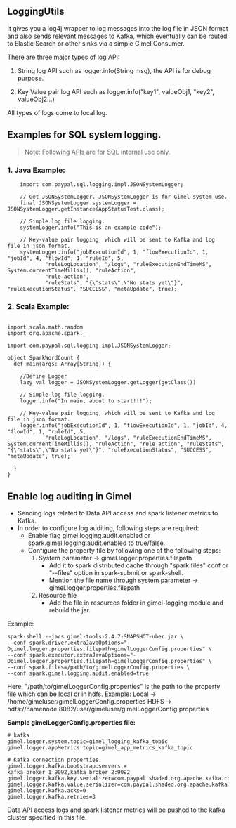 
## LoggingUtils

It gives you a log4j wrapper to log messages into the log file in JSON format and also sends relevant messages to Kafka, which eventually can be routed to Elastic Search or other sinks via a simple Gimel Consumer.

There are three major types of log API:
   
   1. String log API such as logger.info(String msg), the API is for debug purpose.

   2. Key Value pair log API such as logger.info("key1", valueObj1, "key2", valueObj2...)

   
All types of logs come to local log. 


## Examples for SQL system logging. 
> Note: Following APIs are for SQL internal use only.

### 1. Java Example:
```
    import com.paypal.sql.logging.impl.JSONSystemLogger;

    // Get JSONSystemLogger. JSONSystemLogger is for Gimel system use.
    final JSONSystemLogger systemLogger = JSONSystemLogger.getInstance(AppStatusTest.class);

    // Simple log file logging.
    systemLogger.info("This is an example code");

    // Key-value pair logging, which will be sent to Kafka and log file in json format.
    systemLogger.info("jobExecutionId", 1, "flowExecutionId", 1, "jobId", 4, "flowId", 1, "ruleId", 5,
            "ruleLogLocation", "/logs", "ruleExecutionEndTimeMS", System.currentTimeMillis(), "ruleAction",
            "rule action",
            "ruleStats", "{\"stats\",\"No stats yet\"}", "ruleExecutionStatus", "SUCCESS", "metaUpdate", true);

```

### 2. Scala Example:

```

import scala.math.random
import org.apache.spark._

import com.paypal.sql.logging.impl.JSONSystemLogger;

object SparkWordCount {
  def main(args: Array[String]) {
    
    //Define Logger
    lazy val logger = JSONSystemLogger.getLogger(getClass())
    
    // Simple log file logging.
    logger.info("In main, about to start!!!");

    // Key-value pair logging, which will be sent to Kafka and log file in json format.
    logger.info("jobExecutionId", 1, "flowExecutionId", 1, "jobId", 4, "flowId", 1, "ruleId", 5,
            "ruleLogLocation", "/logs", "ruleExecutionEndTimeMS", System.currentTimeMillis(), "ruleAction", "rule action", "ruleStats", "{\"stats\",\"No stats yet\"}", "ruleExecutionStatus", "SUCCESS", "metaUpdate", true);

  }
}
```

## Enable log auditing in Gimel

- Sending logs related to Data API access and spark listener metrics to Kafka.
- In order to configure log auditing, following steps are required:
    - Enable flag gimel.logging.audit.enabled or spark.gimel.logging.audit.enabled to true/false.
    - Configure the property file by following one of the following steps:
        1. System parameter -> gimel.logger.properties.filepath
            - Add it to spark distributed cache through "spark.files" conf or "--files" option in spark-submit or spark-shell.
            - Mention the file name through system parameter -> gimel.logger.properties.filepath
        2. Resource file
            - Add the file in resources folder in gimel-logging module and rebuild the jar. 
    
Example:

```shell script
spark-shell --jars gimel-tools-2.4.7-SNAPSHOT-uber.jar \
--conf spark.driver.extraJavaOptions="-Dgimel.logger.properties.filepath=gimelLoggerConfig.properties" \
--conf spark.executor.extraJavaOptions="-Dgimel.logger.properties.filepath=gimelLoggerConfig.properties" \
--conf spark.files=/path/to/gimelLoggerConfig.properties \
--conf spark.gimel.logging.audit.enabled=true
```

Here, "/path/to/gimelLoggerConfig.properties" is the path to the property file which can be local or in hdfs.
Example: 
Local -> /home/gimeluser/gimelLoggerConfig.properties
HDFS -> hdfs://namenode:8082/user/gimeluser/gimelLoggerConfig.properties

**Sample gimelLoggerConfig.properties file:**

```text
# kafka
gimel.logger.system.topic=gimel_logging_kafka_topic
gimel.logger.appMetrics.topic=gimel_app_metrics_kafka_topic

# Kafka connection properties.
gimel.logger.kafka.bootstrap.servers = kafka_broker_1:9092,kafka_broker_2:9092
gimel.logger.kafka.key.serializer=com.paypal.shaded.org.apache.kafka.common.serialization.ByteArraySerializer
gimel.logger.kafka.value.serializer=com.paypal.shaded.org.apache.kafka.common.serialization.ByteArraySerializer
gimel.logger.kafka.acks=0
gimel.logger.kafka.retries=3
```

Data API access logs and spark listener metrics will be pushed to the kafka cluster specified in this file.